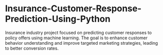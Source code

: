 # Insurance-Customer-Response-Prediction-Using-Python
Insurance industry project focused on predicting customer responses to policy offers using machine learning. The goal is to enhance customer behavior understanding and improve targeted marketing strategies, leading to better conversion rates.
